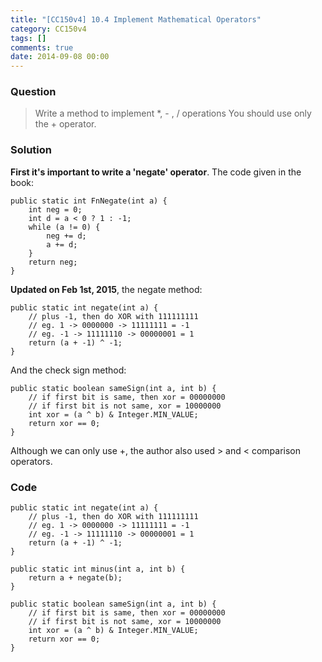 ```yaml
---
title: "[CC150v4] 10.4 Implement Mathematical Operators"
category: CC150v4
tags: []
comments: true
date: 2014-09-08 00:00
---
```



### Question

> Write a method to implement \*, - , / operations You should use only the + operator.

### Solution

**First it's important to write a 'negate' operator**. The code given in the book:

    public static int FnNegate(int a) {
    	int neg = 0;
    	int d = a < 0 ? 1 : -1;
    	while (a != 0) {
    		neg += d;
    		a += d;
    	}
    	return neg;
    }

**Updated on Feb 1st, 2015**, the negate method:

    public static int negate(int a) {
    	// plus -1, then do XOR with 111111111
    	// eg. 1 -> 0000000 -> 11111111 = -1
    	// eg. -1 -> 11111110 -> 00000001 = 1
    	return (a + -1) ^ -1;
    }

And the check sign method:

    public static boolean sameSign(int a, int b) {
    	// if first bit is same, then xor = 00000000
    	// if first bit is not same, xor = 10000000
    	int xor = (a ^ b) & Integer.MIN_VALUE;
    	return xor == 0;
    }

Although we can only use +, the author also used > and < comparison operators.

### Code

    public static int negate(int a) {
    	// plus -1, then do XOR with 111111111
    	// eg. 1 -> 0000000 -> 11111111 = -1
    	// eg. -1 -> 11111110 -> 00000001 = 1
    	return (a + -1) ^ -1;
    }

    public static int minus(int a, int b) {
    	return a + negate(b);
    }

    public static boolean sameSign(int a, int b) {
    	// if first bit is same, then xor = 00000000
    	// if first bit is not same, xor = 10000000
    	int xor = (a ^ b) & Integer.MIN_VALUE;
    	return xor == 0;
    }
